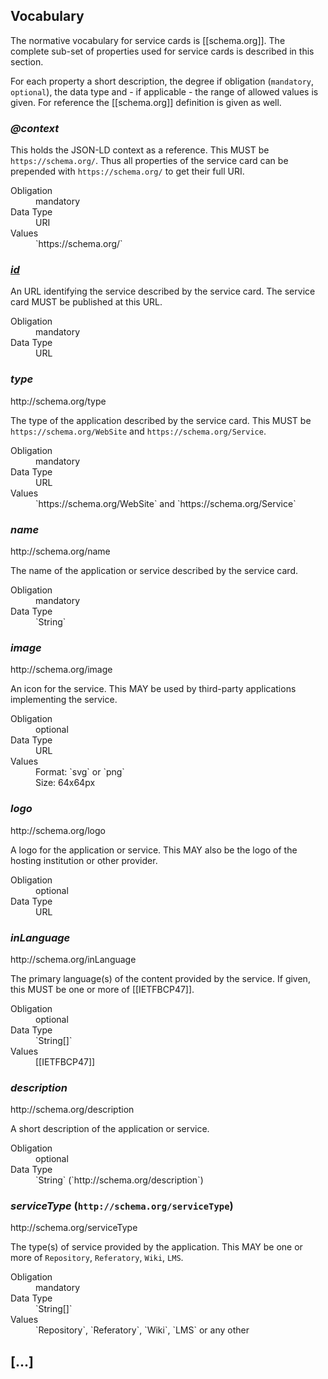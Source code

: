 ## Vocabulary

The normative vocabulary for service cards is [[schema.org]]. The complete sub-set of properties used for service cards is described in this section.

For each property a short description, the degree if obligation (`mandatory`, `optional`), the data type and - if applicable - the range of allowed values is given. For reference the [[schema.org]] definition is given as well.

<section data-dfn-for="@context">

### <dfn>@context</dfn>

This holds the JSON-LD context as a reference. This MUST be `https://schema.org/`. Thus all properties of the service card can be prepended with `https://schema.org/` to get their full URI.

<dl>
    <dt>Obligation</dt>
    <dd>mandatory</dd>
    <dt>Data Type</dt>
    <dd>URI</dd>
    <dt>Values</dt>
    <dd>`https://schema.org/`</dd>
</dl>

</section>

<section data-dfn-for="id">

### [<dfn>id</dfn>](http://schema.org/id)

An URL identifying the service described by the service card. The service card MUST be published at this URL.

<dl>
    <dt>Obligation</dt>
    <dd>mandatory</dd>
    <dt>Data Type</dt>
    <dd>URL</dd>
</dl>

</section>

<section data-dfn-for="type">

### <dfn>type</dfn>

<p class="note" title="[[schema.org]] definition">
    http://schema.org/type
</p>

The type of the application described by the service card. This MUST be `https://schema.org/WebSite` and `https://schema.org/Service`.

<dl>
    <dt>Obligation</dt>
    <dd>mandatory</dd>
    <dt>Data Type</dt>
    <dd>URL</dd>
    <dt>Values</dt>
    <dd>`https://schema.org/WebSite` and `https://schema.org/Service`</dd>
</dl>

</section>

<section data-dfn-for="name">

### <dfn>name</dfn>

<p class="note" title="[[schema.org]] definition">
    http://schema.org/name
</p>

The name of the application or service described by the service card.

<dl>
    <dt>Obligation</dt>
    <dd>mandatory</dd>
    <dt>Data Type</dt>
    <dd>`String`</dd>
</dl>

</section>

<section data-dfn-for="image">

### <dfn>image</dfn>

<p class="note" title="[[schema.org]] definition">
    http://schema.org/image
</p>

An icon for the service. This MAY be used by third-party applications implementing the service.

<dl>
    <dt>Obligation</dt>
    <dd>optional</dd>
    <dt>Data Type</dt>
    <dd>URL</dd>
    <dt>Values</dt>
    <dd>Format: `svg` or `png`<br>Size: 64x64px</dd>
</dl>

</section>

<section data-dfn-for="logo">

### <dfn>logo</dfn>

<p class="note" title="[[schema.org]] definition">
    http://schema.org/logo
</p>

A logo for the application or service. This MAY also be the logo of the hosting institution or other provider.

<dl>
    <dt>Obligation</dt>
    <dd>optional</dd>
    <dt>Data Type</dt>
    <dd>URL</dd>
</dl>

</section>

<section data-dfn-for="inLanguage">

### <dfn>inLanguage</dfn>

<p class="note" title="[[schema.org]] definition">
    http://schema.org/inLanguage
</p>

The primary language(s) of the content provided by the service. If given, this MUST be one or more of [[IETFBCP47]].

<dl>
    <dt>Obligation</dt>
    <dd>optional</dd>
    <dt>Data Type</dt>
    <dd>`String[]`</dd>
    <dt>Values</dt>
    <dd>[[IETFBCP47]]</dd>
</dl>

</section>

<section data-dfn-for="description">

### <dfn>description</dfn>

<p class="note" title="[[schema.org]] definition">
    http://schema.org/description
</p>

A short description of the application or service.

<dl>
    <dt>Obligation</dt>
    <dd>optional</dd>
    <dt>Data Type</dt>
    <dd>`String` (`http://schema.org/description`)</dd>
</dl>

</section>

<section data-dfn-for="serviceType">

### <dfn>serviceType</dfn> (`http://schema.org/serviceType`)

<p class="note" title="[[schema.org]] definition">
    http://schema.org/serviceType
</p>

The type(s) of service provided by the application. This MAY be one or more of `Repository`, `Referatory`, `Wiki`, `LMS`.

<dl>
    <dt>Obligation</dt>
    <dd>mandatory</dd>
    <dt>Data Type</dt>
    <dd>`String[]`</dd>
    <dt>Values</dt>
    <dd>`Repository`, `Referatory`, `Wiki`, `LMS` or any other</dd>
</dl>

</section>

<section>
    <h2>[...]</h2>
</section>
